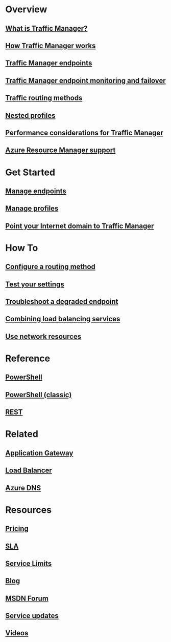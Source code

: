 # Overview
## [What is Traffic Manager?](/documentation/articles/traffic-manager-overview/)
## [How Traffic Manager works](/documentation/articles/traffic-manager-how-traffic-manager-works/)
## [Traffic Manager endpoints](/documentation/articles/traffic-manager-endpoint-types/)
## [Traffic Manager endpoint monitoring and failover](/documentation/articles/traffic-manager-monitoring/)
## [Traffic routing methods](/documentation/articles/traffic-manager-routing-methods/)
## [Nested profiles](/documentation/articles/traffic-manager-nested-profiles/)
## [Performance considerations for Traffic Manager](/documentation/articles/traffic-manager-performance-considerations/)
## [Azure Resource Manager support](/documentation/articles/traffic-manager-powershell-arm/)

# Get Started
## [Manage endpoints](/documentation/articles/traffic-manager-manage-endpoints/)
## [Manage profiles](/documentation/articles/traffic-manager-manage-profiles/)
## [Point your Internet domain to Traffic Manager](/documentation/articles/traffic-manager-point-internet-domain/)

# How To
## [Configure a routing method](/documentation/articles/traffic-manager-configure-routing-method/)
## [Test your settings](/documentation/articles/traffic-manager-testing-settings/)
## [Troubleshoot a degraded endpoint](/documentation/articles/traffic-manager-troubleshooting-degraded/)
## [Combining load balancing services](/documentation/articles/traffic-manager-load-balancing-azure/)
## [Use network resources](/documentation/articles/resource-groups-networking/)

# Reference
## [PowerShell](/powershell/azureps-cmdlets-docs)
## [PowerShell (classic)](/powershell/servicemanagement/)
## [REST](https://msdn.microsoft.com/zh-cn/library/mt163667.aspx)

# Related
## [Application Gateway](/azure/application-gateway/)
## [Load Balancer](/azure/load-balancer/)
## [Azure DNS](/azure/dns/)

# Resources
## [Pricing](/pricing/details/traffic-manager/)
## [SLA](/support/sla/traffic-manager/)
## [Service Limits](/documentation/articles/azure-subscription-service-limits/#traffic-manager-limits)
## [Blog](https://azure.microsoft.com/blog/topics/networking/)
## [MSDN Forum](https://social.msdn.microsoft.com/Forums/home?forum=WAVirtualMachinesVirtualNetwork)
## [Service updates](https://azure.microsoft.com/updates/?product=traffic-manager)
## [Videos](https://azure.microsoft.com/resources/videos/index/?services=traffic-manager)
